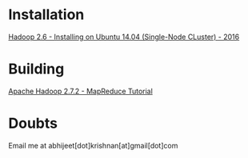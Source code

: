 # Installation

[Hadoop 2.6 - Installing on Ubuntu 14.04 (Single-Node CLuster) - 2016](http://www.bogotobogo.com/Hadoop/BigData_hadoop_Install_on_ubuntu_single_node_cluster.php)

# Building

[Apache Hadoop 2.7.2 - MapReduce Tutorial](https://hadoop.apache.org/docs/current/hadoop-mapreduce-client/hadoop-mapreduce-client-core/MapReduceTutorial.html)

# Doubts

Email me at abhijeet[dot]krishnan[at]gmail[dot]com
